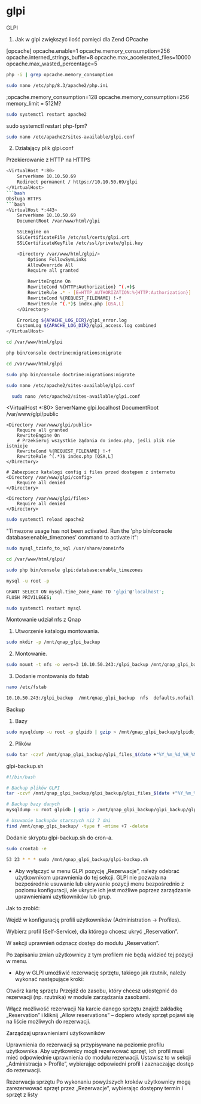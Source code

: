 # glpi
GLPI

1. Jak w glpi zwiększyć ilość pamięci dla Zend OPcache

[opcache]
opcache.enable=1
opcache.memory_consumption=256
opcache.interned_strings_buffer=8
opcache.max_accelerated_files=10000
opcache.max_wasted_percentage=5

```bash
php -i | grep opcache.memory_consumption
```
```bash
sudo nano /etc/php/8.3/apache2/php.ini
```
;opcache.memory_consumption=128
opcache.memory_consumption=256
memory_limit = 512M?

```bash
sudo systemctl restart apache2
```
sudo systemctl restart php-fpm?
```bash
sudo nano /etc/apache2/sites-available/glpi.conf
```
2. Działający plik glpi.conf

Przekierowanie z HTTP na HTTPS
```bash
<VirtualHost *:80>
    ServerName 10.10.50.69
    Redirect permanent / https://10.10.50.69/glpi
</VirtualHost>
```bash
Obsługa HTTPS
```bash
<VirtualHost *:443>
    ServerName 10.10.50.69
    DocumentRoot /var/www/html/glpi

    SSLEngine on
    SSLCertificateFile /etc/ssl/certs/glpi.crt
    SSLCertificateKeyFile /etc/ssl/private/glpi.key

    <Directory /var/www/html/glpi/>
        Options FollowSymLinks
        AllowOverride All
        Require all granted

        RewriteEngine On
        RewriteCond %{HTTP:Authorization} ^(.+)$
        RewriteRule .* - [E=HTTP_AUTHORIZATION:%{HTTP:Authorization}]
        RewriteCond %{REQUEST_FILENAME} !-f
        RewriteRule ^(.*)$ index.php [QSA,L]
    </Directory>

    ErrorLog ${APACHE_LOG_DIR}/glpi_error.log
    CustomLog ${APACHE_LOG_DIR}/glpi_access.log combined
</VirtualHost>
```


```bash
cd /var/www/html/glpi
```
```bash
php bin/console doctrine:migrations:migrate
```
```bash
cd /var/www/html/glpi
```
```bash
sudo php bin/console doctrine:migrations:migrate
```
```bash
sudo nano /etc/apache2/sites-available/glpi.conf
```
```bash
  sudo nano /etc/apache2/sites-available/glpi.conf
```

  <VirtualHost *:80>
    ServerName glpi.localhost
    DocumentRoot /var/www/glpi/public

    <Directory /var/www/glpi/public>
        Require all granted
        RewriteEngine On
        # Przekieruj wszystkie żądania do index.php, jeśli plik nie istnieje
        RewriteCond %{REQUEST_FILENAME} !-f
        RewriteRule ^(.*)$ index.php [QSA,L]
    </Directory>

    # Zabezpiecz katalogi config i files przed dostępem z internetu
    <Directory /var/www/glpi/config>
        Require all denied
    </Directory>

    <Directory /var/www/glpi/files>
        Require all denied
    </Directory>
</VirtualHost>

```bash
sudo systemctl reload apache2
```

"Timezone usage has not been activated. Run the 'php bin/console database:enable_timezones' command to activate it":

```bash
sudo mysql_tzinfo_to_sql /usr/share/zoneinfo
```
```bash
cd /var/www/html/glpi/
```
```bash
sudo php bin/console glpi:database:enable_timezones
```
```bash
mysql -u root -p
```
```bash
GRANT SELECT ON mysql.time_zone_name TO 'glpi'@'localhost';
FLUSH PRIVILEGES;
```
```bash
sudo systemctl restart mysql
```
Montowanie udział nfs z Qnap
1. Utworzenie katalogu montowania.
```bash
sudo mkdir -p /mnt/qnap_glpi_backup
```
2. Montowanie.
```bash
sudo mount -t nfs -o vers=3 10.10.50.243:/glpi_backup /mnt/qnap_glpi_backup
```
3. Dodanie montowania do fstab
```bash
nano /etc/fstab
```
```bash
10.10.50.243:/glpi_backup  /mnt/qnap_glpi_backup  nfs  defaults,nofail,noatime,intr,_netdev  0 0
```


Backup
1. Bazy
```bash
sudo mysqldump -u root -p glpidb | gzip > /mnt/gnap_glpi_backup/glpidb_$(date +"%Y_%m_%d_%H_%M").sql.gz
```
2. Plików
```bash
sudo tar -czvf /mnt/gnap_glpi_backup/glpi_files_$(date +"%Y_%m_%d_%H_%M").tar.gz /var/www/html/glpi
```
glpi-backup.sh
```bash
#!/bin/bash

# Backup plików GLPI
tar -czvf /mnt/qnap_glpi_backup/glpi_backup/glpi_files_$(date +"%Y_%m_%d_%H_%M").tar.gz /var/www/html/glpi

# Backup bazy danych
mysqldump -u root glpidb | gzip > /mnt/qnap_glpi_backup/glpi_backup/glpi_db_$(date +"%Y_%m_%d_%H_%M").sql.gz

# Usuwanie backupów starszych niż 7 dni
find /mnt/qnap_glpi_backup/ -type f -mtime +7 -delete
```
Dodanie skryptu glpi-backup.sh do cron-a.
```bash
sudo crontab -e
```
```bash
53 23 * * * sudo /mnt/qnap_glpi_backup/glpi-backup.sh
```

* Aby wyłączyć w menu GLPI pozycję „Rezerwacje”, należy odebrać użytkownikom uprawnienia do tej sekcji. GLPI nie pozwala na bezpośrednie usuwanie lub ukrywanie pozycji menu bezpośrednio z poziomu konfiguracji, ale ukrycie ich jest możliwe poprzez zarządzanie uprawnieniami użytkowników lub grup.

Jak to zrobić:

Wejdź w konfigurację profili użytkowników (Administration → Profiles).

Wybierz profil (Self-Service), dla którego chcesz ukryć „Reservation”.

W sekcji uprawnień odznacz dostęp do modułu „Reservation”.

Po zapisaniu zmian użytkownicy z tym profilem nie będą widzieć tej pozycji w menu.

* Aby w GLPI umożliwić rezerwację sprzętu, takiego jak rzutnik, należy wykonać następujące kroki:

Otwórz kartę sprzętu
Przejdź do zasobu, który chcesz udostępnić do rezerwacji (np. rzutnika) w module zarządzania zasobami.

Włącz możliwość rezerwacji
Na karcie danego sprzętu znajdź zakładkę „Reservation” i kliknij „Allow reservations” – dopiero wtedy sprzęt pojawi się na liście możliwych do rezerwacji.

Zarządzaj uprawnieniami użytkowników

Uprawnienia do rezerwacji są przypisywane na poziomie profilu użytkownika. Aby użytkownicy mogli rezerwować sprzęt, ich profil musi mieć odpowiednie uprawnienia do modułu rezerwacji. Ustawisz to w sekcji „Administracja > Profile”, wybierając odpowiedni profil i zaznaczając dostęp do rezerwacji.


Rezerwacja sprzętu
Po wykonaniu powyższych kroków użytkownicy mogą zarezerwować sprzęt przez „Rezerwacje”, wybierając dostępny termin i sprzęt z listy
